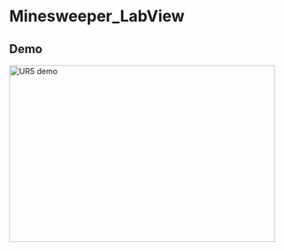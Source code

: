# Minesweeper_LabView

## Demo 

<a href="https://www.youtube.com/watch?v=4PGTUs0zCb0
" target="_blank"><img src="https://i.ytimg.com/vi/4PGTUs0zCb0/hqdefault.jpg?sqp=-oaymwEXCNACELwBSFryq4qpAwkIARUAAIhCGAE=&rs=AOn4CLCtKavmJyizRvTLEmYfP7beNCtONQ" 
alt="UR5 demo" width="480" height="320" border="0" /></a>


